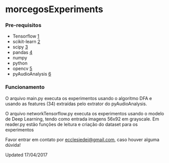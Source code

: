 # morcegosExperiments

### Pre-requisitos ###

* Tensorflow [1](https://www.tensorflow.org)
* scikit-learn [2](http://scikit-learn.org/stable/)
* scipy [3](https://www.scipy.org)
* pandas [4](http://pandas.pydata.org)
* numpy
* python
* opencv [5](http://opencv.org)
* pyAudioAnalysis [6](https://github.com/tyiannak/pyAudioAnalysis/)

### Funcionamento ###

O arquivo main.py executa os experimentos usando o algoritmo DFA e usando as features (34) extraídas pelo extrator do pyAudioAnalysis.

O arquivo networkTensorflow.py executa os experimentos usando o modelo de Deep Learning, tendo como entrada imagens 56x92 em grayscale. Em reader.py estão funções de leitura e criação do dataset para os experimentos

Favor entrar em contato por ecclesiedei@gmail.com, caso houver alguma dúvida!

Updated 17/04/2017
